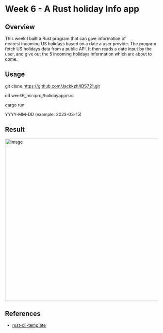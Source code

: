 # Week 6 - A Rust holiday Info app

## Overview

This week I built a Rust program that can give information of nearest incoming US holidays based on a date a user provide. The program fetch US holidays data from a public API. It then reads a date input by the user, and give out the 5 incoming holidays information which are about to come. 

## Usage


git clone https://github.com/Jackkzh/IDS721.git

cd week6_miniproj/holidayapp/src

cargo run

YYYY-MM-DD (example: 2023-03-15)

## Result 

<img width="535" alt="image" src="https://user-images.githubusercontent.com/101923398/222234826-a712dfec-b72f-44eb-b183-d422384fb125.png">


## References

* [rust-cli-template](https://github.com/kbknapp/rust-cli-template)
